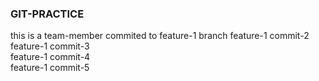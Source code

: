 ### GIT-PRACTICE
this is a team-member commited to feature-1 branch
feature-1 commit-2</br>
feature-1 commit-3</br>
feature-1 commit-4</br>
feature-1 commit-5</br>
